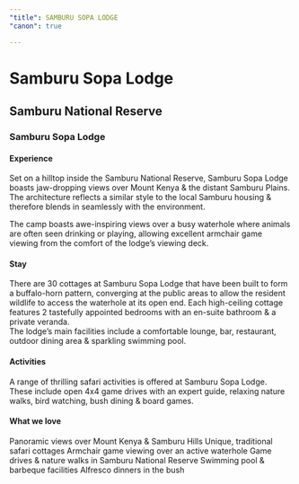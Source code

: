 ```yaml
---
"title": SAMBURU SOPA LODGE
"canon": true

---
```


# Samburu Sopa Lodge
## Samburu National Reserve
### Samburu Sopa Lodge

#### Experience
Set on a hilltop inside the Samburu National Reserve, Samburu Sopa Lodge boasts jaw-dropping views over Mount Kenya &amp; the distant Samburu Plains.
The architecture reflects a similar style to the local Samburu housing &amp; therefore blends in seamlessly with the environment.
  
The camp boasts awe-inspiring views over a busy waterhole where animals are often seen drinking or playing, allowing excellent armchair game viewing from the comfort of the lodge’s viewing deck.

#### Stay
There are 30 cottages at Samburu Sopa Lodge that have been built to form a buffalo-horn pattern, converging at the public areas to allow the resident wildlife to access the waterhole at its open end.
Each high-ceiling cottage features 2 tastefully appointed bedrooms with an en-suite bathroom &amp; a private veranda.  
The lodge’s main facilities include a comfortable lounge, bar, restaurant, outdoor dining area &amp; sparkling swimming pool.

#### Activities
A range of thrilling safari activities is offered at Samburu Sopa Lodge.  
These include open 4x4 game drives with an expert guide, relaxing nature walks, bird watching, bush dining &amp; board games.


#### What we love
Panoramic views over Mount Kenya &amp; Samburu Hills
Unique, traditional safari cottages
Armchair game viewing over an active waterhole
Game drives &amp; nature walks in Samburu National Reserve
Swimming pool &amp; barbeque facilities
Alfresco dinners in the bush